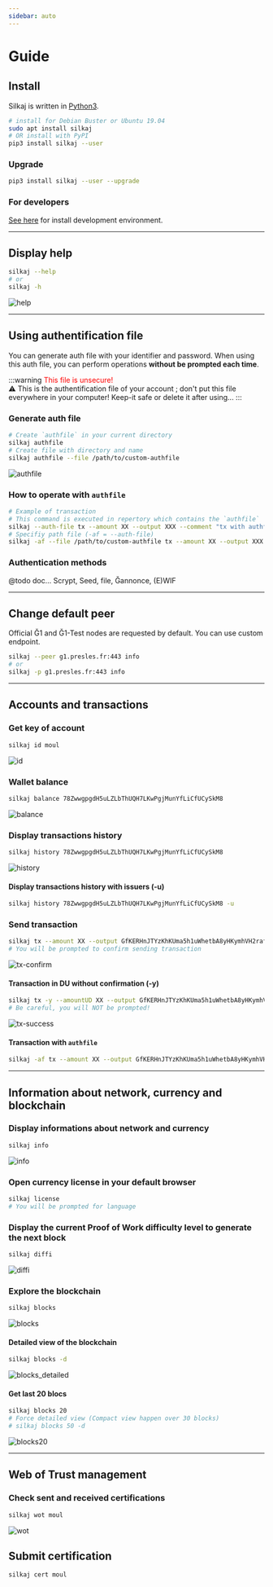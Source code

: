 ```yaml
---
sidebar: auto
---
```


# Guide
<toggle-image />

## Install

Silkaj is written in [Python3](https://www.python.org/).
```bash
# install for Debian Buster or Ubuntu 19.04
sudo apt install silkaj
# OR install with PyPI
pip3 install silkaj --user
```

### Upgrade
```bash
pip3 install silkaj --user --upgrade
```

### For developers
[See here](https://git.duniter.org/clients/python/silkaj/blob/dev/doc/install_poetry.md) for install development environment.

---

## Display help
```bash
silkaj --help
# or
silkaj -h
```
![help](./images/help.png#result)

---

## Using authentification file
You can generate auth file with your identifier and password.
When using this auth file, you can perform operations **without be prompted each time**.

:::warning <span style="color: red;">This file is unsecure!</span><br>
:warning: This is the authentification file of your account ; don't put this file everywhere in your computer! Keep-it safe or delete it after using...
:::

### Generate auth file
```bash
# Create `authfile` in your current directory
silkaj authfile
# Create file with directory and name
silkaj authfile --file /path/to/custom-authfile
```
![authfile](./images/authfile.png#result)
### How to operate with `authfile`
```bash
# Example of transaction
# This command is executed in repertory which contains the `authfile`
silkaj --auth-file tx --amount XX --output XXX --comment "tx with authfile"
# Specifiy path file (-af = --auth-file)
silkaj -af --file /path/to/custom-authfile tx --amount XX --output XXX --comment "tx with authfile"
```

### Authentication methods
@todo doc...
Scrypt, Seed, file, Ğannonce, (E)WIF

---

## Change default peer
Official Ğ1 and Ğ1-Test nodes are requested by default. You can use custom endpoint.
```bash
silkaj --peer g1.presles.fr:443 info
# or
silkaj -p g1.presles.fr:443 info
```
---

## Accounts and transactions

### Get key of account
```bash
silkaj id moul
```
![id](./images/id.png#result)

### Wallet balance
```bash
silkaj balance 78ZwwgpgdH5uLZLbThUQH7LKwPgjMunYfLiCfUCySkM8
```
![balance](./images/balance.png#result)

### Display transactions history
```bash
silkaj history 78ZwwgpgdH5uLZLbThUQH7LKwPgjMunYfLiCfUCySkM8
```
![history](./images/history.png#result)

#### Display transactions history with issuers (-u)
```bash
silkaj history 78ZwwgpgdH5uLZLbThUQH7LKwPgjMunYfLiCfUCySkM8 -u
```

### Send transaction
```bash
silkaj tx --amount XX --output GfKERHnJTYzKhKUma5h1uWhetbA8yHKymhVH2raf2aCP --comment "Thanks for Silkaj"
# You will be prompted to confirm sending transaction
```
![tx-confirm](./images/tx-confirm.png#result)

#### Transaction in DU without confirmation (-y)
```bash
silkaj tx -y --amountUD XX --output GfKERHnJTYzKhKUma5h1uWhetbA8yHKymhVH2raf2aCP --comment "Thanks for Silkaj"
# Be careful, you will NOT be prompted!
```
![tx-success](./images/tx-success.png#result)

#### Transaction with `authfile`
```bash
silkaj -af tx --amount XX --output GfKERHnJTYzKhKUma5h1uWhetbA8yHKymhVH2raf2aCP --comment "Thanks for Silkaj"
```

---

## Information about network, currency and blockchain

### Display informations about network and currency
```bash
silkaj info
```
![info](./images/info.png#result)

### Open currency license in your default browser
```bash
silkaj license
# You will be prompted for language
```

### Display the current Proof of Work difficulty level to generate the next block
```bash
silkaj diffi
```
![diffi](./images/diffi.png#result)

### Explore the blockchain
```bash
silkaj blocks
```
![blocks](./images/blocks.png#result)

#### Detailed view of the blockchain
```bash
silkaj blocks -d
```
![blocks_detailed](./images/blocks_detailed.png#result)

#### Get last 20 blocs
```bash
silkaj blocks 20
# Force detailed view (Compact view happen over 30 blocks)
# silkaj blocks 50 -d
```
![blocks20](./images/blocks20.png#result)

---

## Web of Trust management

### Check sent and received certifications
```bash
silkaj wot moul
```
![wot](./images/wot.png#result)

## Submit certification
```bash
silkaj cert moul
```
